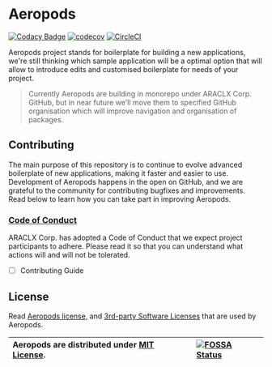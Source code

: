 # Aeropods

[![Codacy Badge](https://api.codacy.com/project/badge/Grade/702ed6cc4b064ea3ac1c1d8cdb9217f7)](https://www.codacy.com/gh/ARACLX/aeropods?utm_source=github.com&utm_medium=referral&utm_content=ARACLX/aeropods&utm_campaign=Badge_Grade)
[![codecov](https://codecov.io/gh/ARACLX/aeropods/branch/master/graph/badge.svg)](https://codecov.io/gh/ARACLX/aeropods)
[![CircleCI](https://circleci.com/gh/ARACLX/aeropods.svg?style=svg)](https://circleci.com/gh/ARACLX/aeropods)

Aeropods project stands for boilerplate for building a new applications, we're
still thinking which sample application will be a optimal option that will allow
to introduce edits and customised boilerplate for needs of your project.

> Currently Aeropods are building in monorepo under ARACLX Corp. GitHub, but in near future we'll move them to specified GitHub organisation which will improve navigation and organisation of packages.

## Contributing

The main purpose of this repository is to continue to evolve advanced
boilerplate of new applications, making it faster and easier to use. Development
of Aeropods happens in the open on GitHub, and we are grateful to the community
for contributing bugfixes and improvements. Read below to learn how you can take
part in improving Aeropods.

### [Code of Conduct](./CODE_OF_CONDUCT.md)

ARACLX Corp. has adopted a Code of Conduct that we expect project participants
to adhere. Please read it so that you can understand what actions will and will
not be tolerated.

- [ ] Contributing Guide

## License

Read [Aeropods license](./LICENSE), and
[3rd-party Software Licenses](https://app.fossa.com/attribution/7f1c3528-6cf8-4d0a-a994-19879446656a)
that are used by Aeropods.

| Aeropods are distributed under [MIT License](./LICENSE). | [![FOSSA Status](https://app.fossa.com/api/projects/git%2Bgithub.com%2FARACLX%2Faeropods.svg?type=large)](https://app.fossa.com/projects/git%2Bgithub.com%2FARACLX%2Faeropods?ref=badge_large) |
| :------------------------------------------------------- | :--------------------------------------------------------------------------------------------------------------------------------------------------------------------------------------------- |

